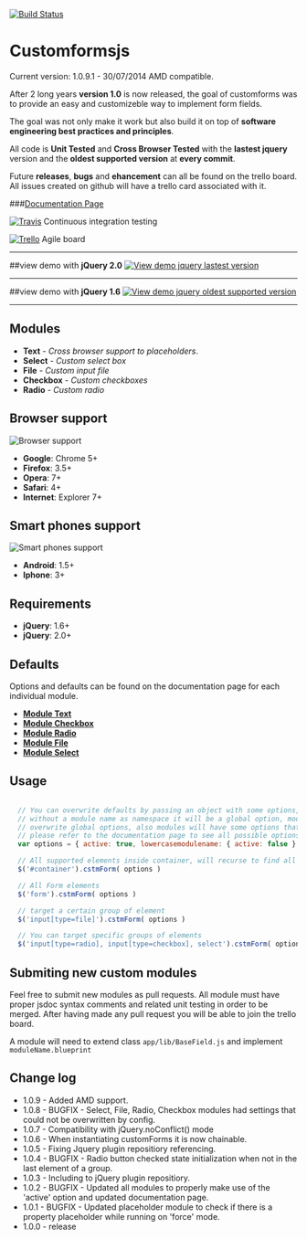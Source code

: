 [![Build Status](https://travis-ci.org/mitermayer/CustomForms.png?branch=refactor)](https://travis-ci.org/mitermayer/CustomForms)

# Customformsjs ##

Current version: 1.0.9.1 - 30/07/2014
AMD compatible.

After 2 long years **version 1.0** is now released, the goal of customforms was to provide an
easy and customizeble way to implement form fields.

The goal was not only make it work but also
build it on top of **software engineering best practices and principles**.

All code is **Unit Tested** and **Cross Browser Tested** with the **lastest jquery** version and the **oldest supported version** at **every commit**.


Future **releases**, **bugs** and **ehancement** can all be found on the trello board. All issues created on github will have a trello card associated with it.


###[Documentation Page](http://customformsjs.com/doc/customformsjs.html "Documentation page")


[![Travis](http://customformsjs.com/demo/img/small_travis.jpg)](https://travis-ci.org/mitermayer/CustomForms)
Continuous integration testing

[![Trello](http://customformsjs.com/demo/img/small_trello.jpg)](https://trello.com/board/customformsjs/513e7cce79afc2ab3f000c7f)
Agile board

***

##view demo with **jQuery 2.0**
[![View demo jquery lastest version](http://customformsjs.com/demo/img/demo-button.png)](http://customformsjs.com/demo/)

***

##view demo with **jQuery 1.6**
[![View demo jquery oldest supported version](http://customformsjs.com/demo/img/demo-button.png)](http://customformsjs.com/demo/older.html)

***


## Modules
* **Text** - _Cross browser support to placeholders_.
* **Select** - _Custom select box_
* **File** - _Custom input file_
* **Checkbox** - _Custom checkboxes_
* **Radio** - _Custom radio_

## Browser support
![Browser support](http://customformsjs.com/demo/img/small_browsers.jpg)

* **Google**: Chrome 5+
* **Firefox**: 3.5+
* **Opera**: 7+
* **Safari**: 4+
* **Internet**: Explorer 7+


## Smart phones support
![Smart phones support](http://customformsjs.com/demo/img/small_mobile.jpg)

* **Android**: 1.5+
* **Iphone**: 3+

## Requirements
* **jQuery**: 1.6+
* **jQuery**: 2.0+

## Defaults
Options and defaults can be found on the documentation page for each individual module.


* [**Module Text**](http://customformsjs.com/doc/Text.html "Documentation Text module")
* [**Module Checkbox**](http://customformsjs.com/doc/Checkbox.html "Documentation Text module")
* [**Module Radio**](http://customformsjs.com/doc/Radio.html "Documentation Text module")
* [**Module File**](http://customformsjs.com/doc/File.html "Documentation Text module")
* [**Module Select**](http://customformsjs.com/doc/Select.html "Documentation Text module")



## Usage
```javascript

  // You can overwrite defaults by passing an object with some options, when an option is passed
  // without a module name as namespace it will be a global option, module namespaced options will
  // overwrite global options, also modules will have some options that are particular for that module,
  // please refer to the documentation page to see all possible options for each module.
  var options = { active: true, lowercasemodulename: { active: false } };

  // All supported elements inside container, will recurse to find all elements
  $('#container').cstmForm( options )

  // All Form elements
  $('form').cstmForm( options )

  // target a certain group of element
  $('input[type=file]').cstmForm( options )

  // You can target specific groups of elements
  $('input[type=radio], input[type=checkbox], select').cstmForm( options )
```


## Submiting new custom modules ##

Feel free to submit new modules as pull requests. All module must have proper jsdoc syntax comments and related unit testing in order to be merged. After having made any pull request you will be able to join the trello board.

A module will need to extend class ```app/lib/BaseField.js``` and implement ```moduleName.blueprint```

## Change log

 - 1.0.9 - Added AMD support.
 - 1.0.8 - BUGFIX - Select, File, Radio, Checkbox modules had settings that could not be overwritten by config.
 - 1.0.7 - Compatibility with jQuery.noConflict() mode
 - 1.0.6 - When instantiating customForms it is now chainable.
 - 1.0.5 - Fixing Jquery plugin repositiory referencing.
 - 1.0.4 - BUGFIX - Radio button checked state initialization when not in the last element of a group.
 - 1.0.3 - Including to jQuery plugin repositiory.
 - 1.0.2 - BUGFIX - Updated all modules to properly make use of the 'active' option and updated documentation page.
 - 1.0.1 - BUGFIX - Updated placeholder module to check if there is a property placeholder while running on 'force' mode.
 - 1.0.0 - release
